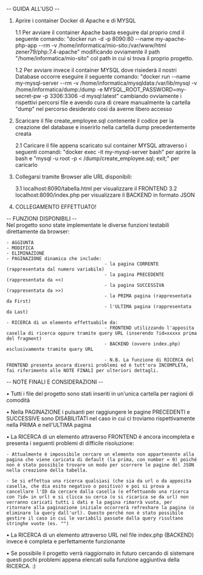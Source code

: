 -- GUIDA ALL'USO --
1. Aprire i container Docker di Apache e di MYSQL

    1.1 Per avviare il container Apache basta eseguire dal proprio cmd il seguente comando: "docker run -d -p 8090:80 --name my-apache-php-app --rm  -v /home/informatica/mio-sito:/var/www/html zener79/php:7.4-apache" modificando ovviamente il path "/home/informatica/mio-sito" col path in cui si trova il proprio progetto.

    1.2 Per avviare invece il container MYSQL dove risiederà il nostri Database occorre eseguire il seguente comando:
    "docker run --name my-mysql-server --rm -v /home/informatica/mysqldata:/var/lib/mysql -v /home/informatica/dump:/dump -e MYSQL_ROOT_PASSWORD=my-secret-pw -p 3306:3306 -d mysql:latest" cambiando ovviamente i rispettivi percorsi file e avendo cura di creare manualmente la cartella "dump" nel percorso desiderato così da averne libero accesso

2. Scaricare il file create_employee.sql contenente il codice per la creazione del database e inserirlo nella cartella dump precedentemente creata
    
    2.1 Caricare il file appena scaricato sul container MYSQL attraverso i seguenti comandi:
    "docker exec -it my-mysql-server bash" per aprire la bash e "mysql -u root -p < /dump/create_employee.sql; exit;" per caricarlo

3. Collegarsi tramite Browser alle URL disponibili:
    
    3.1 localhost:8090/tabella.html per visualizzare il FRONTEND
    3.2 localhost:8090/index.php per visualizzare il BACKEND in formato JSON

4. COLLEGAMENTO EFFETTUATO!

-- FUNZIONI DISPONIBILI --  
Nel progetto sono state implementate le diverse funzioni testabili direttamente da browser:

    - AGGIUNTA
    - MODIFICA
    - ELIMINAZIONE
    - PAGINAZIONE dinamica che include:
                                        - la pagina CORRENTE (rappresentata dal numero variabile)
                                        - la pagina PRECEDENTE (rappresentata da <<)
                                        - la pagina SUCCESSIVA (rappresentata da >>)
                                        - la PRIMA pagina (rappresentata da First)
                                        - l'ULTIMA pagina (rappresentata da Last)

    - RICERCA di un elemento effettuabile da:
                                        - FRONTEND utilizzando l'apposita casella di ricerca oppure tramite query URL (inserendo ?id=xxxxx prima del fragment)
                                        - BACKEND (ovvero index.php) esclusivamente tramite query URL

                                        - N.B. La funzione di RICERCA del FRONTEND presenta ancora diversi problemi ed è tutt'ora INCOMPLETA, fai riferimento alle NOTE FINALI per ulteriori dettagli.

-- NOTE FINALI E CONSIDERAZIONI --

• Tutti i file del progetto sono stati inseriti in un'unica cartella per ragioni di comodità

• Nella PAGINAZIONE i pulsanti per raggiungere le pagine PRECEDENTI e SUCCESSIVE sono DISABILITATI nel caso in cui ci troviamo rispettivamente nella PRIMA e nell'ULTIMA pagina

• La RICERCA di un elemento attraverso FRONTEND è ancora incompleta e presenta i seguenti problemi di difficile risoluzione:

    - Attualmente è impossibile cercare un elemento non appartenente alla pagina che viene caricata di default (la prima, con number = 0) poiché non è stato possibile trovare un modo per scorrere le pagine del JSON nella creazione della tabella.

    - Se si effettua una ricerca qualsiasi (che sia da url o da apposita casella, che dia esito negativo o positivo) e poi si prova a cancellare l'ID da cercare dalla casella (o effettuando una ricerca con ?id= in url) e si clicca su cerca (o si ricarica se da url) non verranno caricati tutti i dati e la pagina rimarrà vuota, per ritornare alla paginazione iniziale occorrerà refreshare la pagina (o eliminare la query dall'url). Questo perché non è stato possibile gestire il caso in cui le variabili passate dalla query risultano stringhe vuote (es. "")

• La RICERCA di un elemento attraverso URL nel file index.php (BACKEND) invece è completa e perfettamente funzionante

• Se possibile il progetto verrà riaggiornato in futuro cercando di sistemare questi pochi problemi appena elencati sulla funzione aggiuntiva della RICERCA. :)
